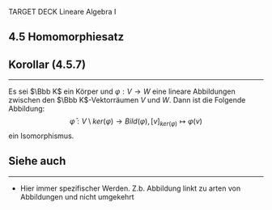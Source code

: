TARGET DECK
Lineare Algebra I

4.5 Homomorphiesatz
--
## Korollar (4.5.7)
***
Es sei $\Bbb K$ ein Körper und $\varphi: V \rightarrow W$ eine lineare Abbildungen zwischen den $\Bbb K$-Vektorräumen $V$ und $W$. Dann ist die Folgende Abbildung:
$$\bar\varphi: V\setminus ker(\varphi)\rightarrow Bild(\varphi), [v]_{ker(\varphi)}\mapsto\varphi(v)$$
ein Isomorphismus.
## Siehe auch
***
* Hier immer spezifischer Werden. Z.b. Abbildung linkt zu arten von Abbildungen und nicht umgekehrt
<!--ID: 1709384076011-->
